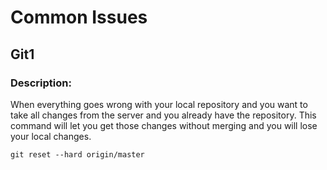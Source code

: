 Common Issues
=============

## Git1


### Description:

When everything goes wrong with your local repository and you want to take all changes from the server and you already have
the repository. This command will let you get those changes without merging and you will lose your local changes.
```
git reset --hard origin/master
```
